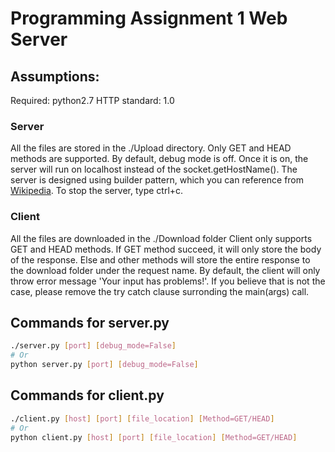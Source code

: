 # Programming Assignment 1 Web Server

## Assumptions:

Required: python2.7
HTTP standard: 1.0   

### Server
All the files are stored in the ./Upload directory. 
Only GET and HEAD methods are supported. 
By default, debug mode is off. Once it is on, the server will run on localhost instead of the socket.getHostName(). 
The server is designed using builder pattern, which you can reference from [Wikipedia](https://en.wikipedia.org/wiki/Builder_pattern).
To stop the server, type ctrl+c.

### Client
All the files are downloaded in the ./Download folder
Client only supports GET and HEAD methods. 
If GET method succeed, it will only store the body of the response.
Else and other methods will store the entire response to the download folder under the request name.
By default, the client will only throw error message 'Your input has problems!'. If you believe that is not the case, please remove the try catch clause surronding the main(args) call.


## Commands for server.py
```bash
./server.py [port] [debug_mode=False]
# Or
python server.py [port] [debug_mode=False]
```

## Commands for client.py
```bash
./client.py [host] [port] [file_location] [Method=GET/HEAD]
# Or
python client.py [host] [port] [file_location] [Method=GET/HEAD]
```
